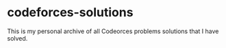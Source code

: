# codeforces-solutions


This is my personal archive of all Codeorces problems solutions that I have solved. 
